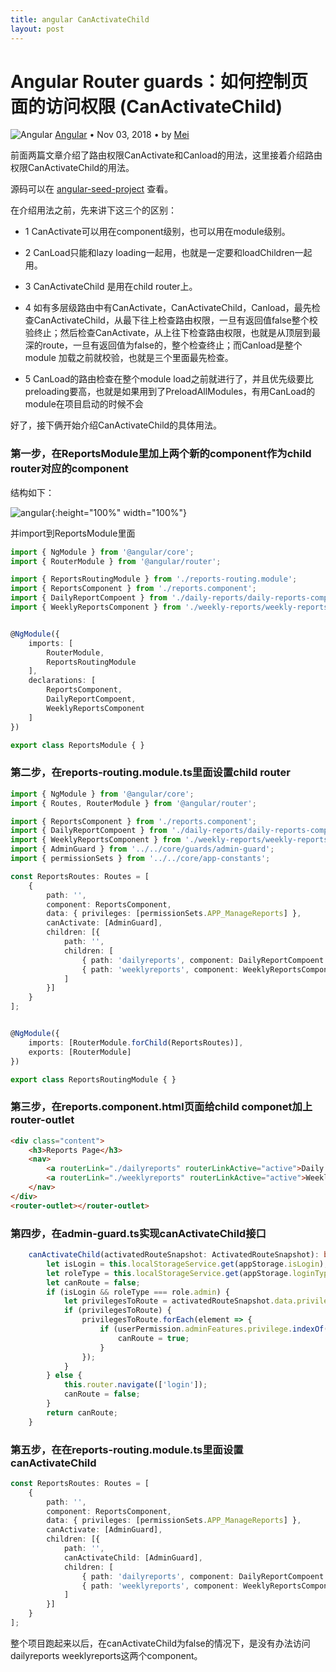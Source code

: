 ```yaml
---
title: angular CanActivateChild
layout: post
---
```


# Angular Router guards：如何控制页面的访问权限 (CanActivateChild)

<div class="title-meta">
    <span><img class="title-category-img" src="../../../assets/images/categories/angular.svg" alt="Angular"></span>
    <span><a class="github-link" href="/2018/09/19/angular.html">Angular</a></span>
    <span class="title-bullet">•</span>
    <span>Nov 03, 2018</span>
    <span class="title-bullet">•</span>
    <span>by <a class="github-link" href="http://github.com/limeii" title="http://github.com/limeii">Mei</a></span>
</div>

前面两篇文章介绍了路由权限CanActivate和Canload的用法，这里接着介绍路由权限CanActivateChild的用法。


源码可以在 [angular-seed-project](https://github.com/LiMeii/angular-seed-project) 查看。


在介绍用法之前，先来讲下这三个的区别：

- 1 CanActivate可以用在component级别，也可以用在module级别。

- 2 CanLoad只能和lazy loading一起用，也就是一定要和loadChildren一起用。

- 3 CanActivateChild 是用在child router上。

- 4 如有多层级路由中有CanActivate，CanActivateChild，Canload，最先检查CanActivateChild，从最下往上检查路由权限，一旦有返回值false整个校验终止；然后检查CanActivate，从上往下检查路由权限，也就是从顶层到最深的route，一旦有返回值为false的，整个检查终止；而Canload是整个module 加载之前就校验，也就是三个里面最先检查。

- 5 CanLoad的路由检查在整个module load之前就进行了，并且优先级要比preloading要高，也就是如果用到了PreloadAllModules，有用CanLoad的module在项目启动的时候不会


好了，接下俩开始介绍CanActivateChild的具体用法。

### 第一步，在ReportsModule里加上两个新的component作为child router对应的component

结构如下：

![angular](https://limeii.github.io/assets/images/posts/angular/angular-router-canactivatedchild-1.png){:height="100%" width="100%"}

并import到ReportsModule里面
```ts
import { NgModule } from '@angular/core';
import { RouterModule } from '@angular/router';

import { ReportsRoutingModule } from './reports-routing.module';
import { ReportsComponent } from './reports.component';
import { DailyReportCompoent } from './daily-reports/daily-reports-component';
import { WeeklyReportsComponent } from './weekly-reports/weekly-reports-component';


@NgModule({
    imports: [
        RouterModule,
        ReportsRoutingModule
    ],
    declarations: [
        ReportsComponent,
        DailyReportCompoent,
        WeeklyReportsComponent
    ]
})

export class ReportsModule { }
```


### 第二步，在reports-routing.module.ts里面设置child router

```ts
import { NgModule } from '@angular/core';
import { Routes, RouterModule } from '@angular/router';

import { ReportsComponent } from './reports.component';
import { DailyReportCompoent } from './daily-reports/daily-reports-component';
import { WeeklyReportsComponent } from './weekly-reports/weekly-reports-component';
import { AdminGuard } from '../../core/guards/admin-guard';
import { permissionSets } from '../../core/app-constants';

const ReportsRoutes: Routes = [
    {
        path: '',
        component: ReportsComponent,
        data: { privileges: [permissionSets.APP_ManageReports] },
        canActivate: [AdminGuard],
        children: [{
            path: '',
            children: [
                { path: 'dailyreports', component: DailyReportCompoent },
                { path: 'weeklyreports', component: WeeklyReportsComponent }
            ]
        }]
    }
];


@NgModule({
    imports: [RouterModule.forChild(ReportsRoutes)],
    exports: [RouterModule]
})

export class ReportsRoutingModule { }
```

### 第三步，在reports.component.html页面给child componet加上router-outlet
```html
<div class="content">
    <h3>Reports Page</h3>
    <nav>
        <a routerLink="./dailyreports" routerLinkActive="active">Daily Reports</a>
        <a routerLink="./weeklyreports" routerLinkActive="active">Weekly Reports</a>
    </nav>
</div>
<router-outlet></router-outlet>
```

### 第四步，在admin-guard.ts实现canActivateChild接口

```ts
    canActivateChild(activatedRouteSnapshot: ActivatedRouteSnapshot): boolean {
        let isLogin = this.localStorageService.get(appStorage.isLogin);
        let roleType = this.localStorageService.get(appStorage.loginType);
        let canRoute = false;
        if (isLogin && roleType === role.admin) {
            let privilegesToRoute = activatedRouteSnapshot.data.privileges;
            if (privilegesToRoute) {
                privilegesToRoute.forEach(element => {
                    if (userPermission.adminFeatures.privilege.indexOf(element) !== -1) {
                        canRoute = true;
                    }
                });
            }
        } else {
            this.router.navigate(['login']);
            canRoute = false;
        }
        return canRoute;
    }
```

### 第五步，在在reports-routing.module.ts里面设置canActivateChild

```ts
const ReportsRoutes: Routes = [
    {
        path: '',
        component: ReportsComponent,
        data: { privileges: [permissionSets.APP_ManageReports] },
        canActivate: [AdminGuard],
        children: [{
            path: '',
            canActivateChild: [AdminGuard],
            children: [
                { path: 'dailyreports', component: DailyReportCompoent },
                { path: 'weeklyreports', component: WeeklyReportsComponent }
            ]
        }]
    }
];
```

整个项目跑起来以后，在canActivateChild为false的情况下，是没有办法访问dailyreports weeklyreports这两个component。
